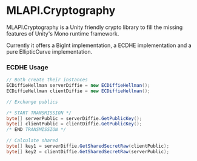 # MLAPI.Cryptography
MLAPI.Cryptography is a Unity friendly crypto library to fill the missing features of Unity's Mono runtime framework.

Currently it offers a BigInt implementation, a ECDHE implementation and a pure EllipticCurve implementation.


### ECDHE Usage
```csharp
// Both create their instances
ECDiffieHellman serverDiffie = new ECDiffieHellman();
ECDiffieHellman clientDiffie = new ECDiffieHellman();

// Exchange publics

/* START TRANSMISSION */
byte[] serverPublic = serverDiffie.GetPublicKey();
byte[] clientPublic = clientDiffie.GetPublicKey();
/* END TRANSMISSION */

// Calculate shared
byte[] key1 = serverDiffie.GetSharedSecretRaw(clientPublic);
byte[] key2 = clientDiffie.GetSharedSecretRaw(serverPublic);
```